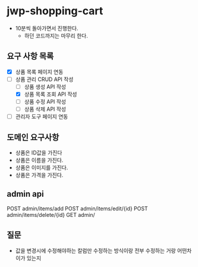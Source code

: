 # jwp-shopping-cart

- 10분씩 돌아가면서 진행한다.
    - 하던 코드까지는 마무리 한다.

## 요구 사항 목록
- [x] 상품 목록 페이지 연동
- [ ] 상품 관리 CRUD API 작성
  - [ ] 상품 생성 API 작성
  - [x] 상품 목록 조회 API 작성
  - [ ] 상품 수정 API 작성
  - [ ] 상품 삭제 API 작성
- [ ] 관리자 도구 페이지 연동

## 도메인 요구사항
- 상품은 ID값을 가진다
- 상품은 이름을 가진다.
- 상품은 이미지를 가진다.
- 상품은 가격을 가진다.

## admin api

POST admin/items/add
POST admin/items/edit/{id}
POST admin/items/delete/{id}
GET  admin/

## 질문
- 값을 변경시에 수정해야하는 칼럼만 수정하는 방식이랑 전부 수정하는 거랑 어떤차이가 있는지
